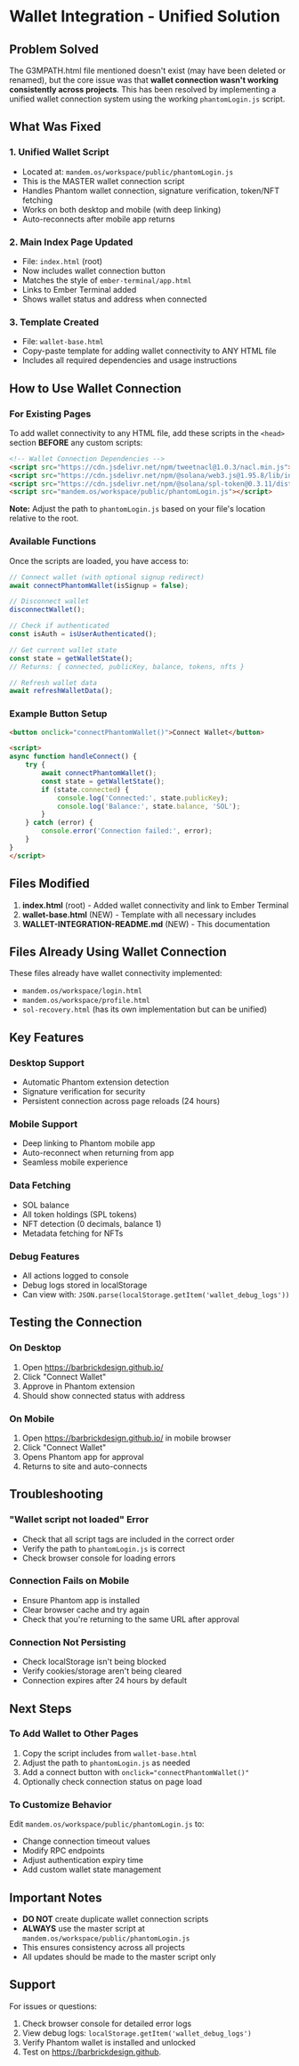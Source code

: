 # Wallet Integration - Unified Solution

## Problem Solved

The G3MPATH.html file mentioned doesn't exist (may have been deleted or renamed), but the core issue was that **wallet connection wasn't working consistently across projects**. This has been resolved by implementing a unified wallet connection system using the working `phantomLogin.js` script.

## What Was Fixed

### 1. **Unified Wallet Script**
- Located at: `mandem.os/workspace/public/phantomLogin.js`
- This is the MASTER wallet connection script
- Handles Phantom wallet connection, signature verification, token/NFT fetching
- Works on both desktop and mobile (with deep linking)
- Auto-reconnects after mobile app returns

### 2. **Main Index Page Updated**
- File: `index.html` (root)
- Now includes wallet connection button
- Matches the style of `ember-terminal/app.html`
- Links to Ember Terminal added
- Shows wallet status and address when connected

### 3. **Template Created**
- File: `wallet-base.html`
- Copy-paste template for adding wallet connectivity to ANY HTML file
- Includes all required dependencies and usage instructions

## How to Use Wallet Connection

### For Existing Pages

To add wallet connectivity to any HTML file, add these scripts in the `<head>` section **BEFORE** any custom scripts:

```html
<!-- Wallet Connection Dependencies -->
<script src="https://cdn.jsdelivr.net/npm/tweetnacl@1.0.3/nacl.min.js"></script>
<script src="https://cdn.jsdelivr.net/npm/@solana/web3.js@1.95.8/lib/index.iife.min.js"></script>
<script src="https://cdn.jsdelivr.net/npm/@solana/spl-token@0.3.11/dist/browser/spl-token.min.js"></script>
<script src="mandem.os/workspace/public/phantomLogin.js"></script>
```

**Note:** Adjust the path to `phantomLogin.js` based on your file's location relative to the root.

### Available Functions

Once the scripts are loaded, you have access to:

```javascript
// Connect wallet (with optional signup redirect)
await connectPhantomWallet(isSignup = false);

// Disconnect wallet
disconnectWallet();

// Check if authenticated
const isAuth = isUserAuthenticated();

// Get current wallet state
const state = getWalletState();
// Returns: { connected, publicKey, balance, tokens, nfts }

// Refresh wallet data
await refreshWalletData();
```

### Example Button Setup

```html
<button onclick="connectPhantomWallet()">Connect Wallet</button>

<script>
async function handleConnect() {
    try {
        await connectPhantomWallet();
        const state = getWalletState();
        if (state.connected) {
            console.log('Connected:', state.publicKey);
            console.log('Balance:', state.balance, 'SOL');
        }
    } catch (error) {
        console.error('Connection failed:', error);
    }
}
</script>
```

## Files Modified

1. **index.html** (root) - Added wallet connectivity and link to Ember Terminal
2. **wallet-base.html** (NEW) - Template with all necessary includes
3. **WALLET-INTEGRATION-README.md** (NEW) - This documentation

## Files Already Using Wallet Connection

These files already have wallet connectivity implemented:

- `mandem.os/workspace/login.html`
- `mandem.os/workspace/profile.html`
- `sol-recovery.html` (has its own implementation but can be unified)

## Key Features

### Desktop Support
- Automatic Phantom extension detection
- Signature verification for security
- Persistent connection across page reloads (24 hours)

### Mobile Support
- Deep linking to Phantom mobile app
- Auto-reconnect when returning from app
- Seamless mobile experience

### Data Fetching
- SOL balance
- All token holdings (SPL tokens)
- NFT detection (0 decimals, balance 1)
- Metadata fetching for NFTs

### Debug Features
- All actions logged to console
- Debug logs stored in localStorage
- Can view with: `JSON.parse(localStorage.getItem('wallet_debug_logs'))`

## Testing the Connection

### On Desktop
1. Open https://barbrickdesign.github.io/
2. Click "Connect Wallet"
3. Approve in Phantom extension
4. Should show connected status with address

### On Mobile
1. Open https://barbrickdesign.github.io/ in mobile browser
2. Click "Connect Wallet"
3. Opens Phantom app for approval
4. Returns to site and auto-connects

## Troubleshooting

### "Wallet script not loaded" Error
- Check that all script tags are included in the correct order
- Verify the path to `phantomLogin.js` is correct
- Check browser console for loading errors

### Connection Fails on Mobile
- Ensure Phantom app is installed
- Clear browser cache and try again
- Check that you're returning to the same URL after approval

### Connection Not Persisting
- Check localStorage isn't being blocked
- Verify cookies/storage aren't being cleared
- Connection expires after 24 hours by default

## Next Steps

### To Add Wallet to Other Pages

1. Copy the script includes from `wallet-base.html`
2. Adjust the path to `phantomLogin.js` as needed
3. Add a connect button with `onclick="connectPhantomWallet()"`
4. Optionally check connection status on page load

### To Customize Behavior

Edit `mandem.os/workspace/public/phantomLogin.js` to:
- Change connection timeout values
- Modify RPC endpoints
- Adjust authentication expiry time
- Add custom wallet state management

## Important Notes

- **DO NOT** create duplicate wallet connection scripts
- **ALWAYS** use the master script at `mandem.os/workspace/public/phantomLogin.js`
- This ensures consistency across all projects
- All updates should be made to the master script only

## Support

For issues or questions:
1. Check browser console for detailed error logs
2. View debug logs: `localStorage.getItem('wallet_debug_logs')`
3. Verify Phantom wallet is installed and unlocked
4. Test on https://barbrickdesign.github.
